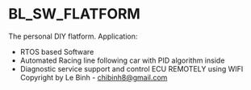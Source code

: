 # BL_SW_FLATFORM
The personal DIY flatform.
 Application: 
 - RTOS based Software
 - Automated Racing line following car with PID algorithm inside
 - Diagnostic service support and control ECU REMOTELY using WIFI 
Copyright by Le Binh - chibinh8@gmail.com
